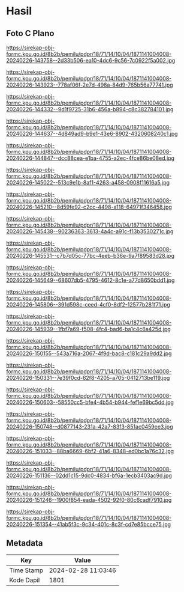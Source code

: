 # Hasil

## Foto C Plano

https://sirekap-obj-formc.kpu.go.id/8b2b/pemilu/pdpr/18/71/14/10/04/1871141004008-20240226-143758--2d33b506-ea10-4dc6-9c56-7c0922f5a002.jpg

https://sirekap-obj-formc.kpu.go.id/8b2b/pemilu/pdpr/18/71/14/10/04/1871141004008-20240226-143923--778af06f-2e7d-498a-84d9-765b56a77741.jpg

https://sirekap-obj-formc.kpu.go.id/8b2b/pemilu/pdpr/18/71/14/10/04/1871141004008-20240226-144332--9d1f9725-31b6-456a-b894-c8c382784101.jpg

https://sirekap-obj-formc.kpu.go.id/8b2b/pemilu/pdpr/18/71/14/10/04/1871141004008-20240226-144637--4d849ad9-b9e1-43e6-8902-4320608240c1.jpg

https://sirekap-obj-formc.kpu.go.id/8b2b/pemilu/pdpr/18/71/14/10/04/1871141004008-20240226-144847--dcc88cea-e1ba-4755-a2ec-4fce86be08ed.jpg

https://sirekap-obj-formc.kpu.go.id/8b2b/pemilu/pdpr/18/71/14/10/04/1871141004008-20240226-145022--513c9e1b-8af1-4263-a458-0908f11616a5.jpg

https://sirekap-obj-formc.kpu.go.id/8b2b/pemilu/pdpr/18/71/14/10/04/1871141004008-20240226-145210--8d59fe92-c2cc-4498-a118-64971f346458.jpg

https://sirekap-obj-formc.kpu.go.id/8b2b/pemilu/pdpr/18/71/14/10/04/1871141004008-20240226-145438--90236363-3613-4a4c-a91c-f13b3530271c.jpg

https://sirekap-obj-formc.kpu.go.id/8b2b/pemilu/pdpr/18/71/14/10/04/1871141004008-20240226-145531--c7b7d05c-77bc-4eeb-b36e-9a7f89583d28.jpg

https://sirekap-obj-formc.kpu.go.id/8b2b/pemilu/pdpr/18/71/14/10/04/1871141004008-20240226-145649--68607db5-4795-4612-8c1e-a77d8650bdd1.jpg

https://sirekap-obj-formc.kpu.go.id/8b2b/pemilu/pdpr/18/71/14/10/04/1871141004008-20240226-145806--391d598c-ceed-4cf0-8df2-12577b281f71.jpg

https://sirekap-obj-formc.kpu.go.id/8b2b/pemilu/pdpr/18/71/14/10/04/1871141004008-20240226-145939--1fbf7a69-f508-4fc4-bad6-ba1c4c6a425d.jpg

https://sirekap-obj-formc.kpu.go.id/8b2b/pemilu/pdpr/18/71/14/10/04/1871141004008-20240226-150155--543a716a-2067-4f9d-bac8-c181c29a9dd2.jpg

https://sirekap-obj-formc.kpu.go.id/8b2b/pemilu/pdpr/18/71/14/10/04/1871141004008-20240226-150331--7e39f0cd-62f8-4205-a705-0412713be119.jpg

https://sirekap-obj-formc.kpu.go.id/8b2b/pemilu/pdpr/18/71/14/10/04/1871141004008-20240226-150603--58550cc5-bfe4-4b54-b944-fef1e69bc5dd.jpg

https://sirekap-obj-formc.kpu.go.id/8b2b/pemilu/pdpr/18/71/14/10/04/1871141004008-20240226-150748--d0877143-231a-42a7-83f3-851ac0459ee3.jpg

https://sirekap-obj-formc.kpu.go.id/8b2b/pemilu/pdpr/18/71/14/10/04/1871141004008-20240226-151033--88ba6669-6bf2-41a6-8348-ed0bc1a76c32.jpg

https://sirekap-obj-formc.kpu.go.id/8b2b/pemilu/pdpr/18/71/14/10/04/1871141004008-20240226-151136--02dd1c15-9dc0-4834-bf6a-1ecb3403ac9d.jpg

https://sirekap-obj-formc.kpu.go.id/8b2b/pemilu/pdpr/18/71/14/10/04/1871141004008-20240226-151246--1900f854-eada-4502-92f0-80c6cadf7910.jpg

https://sirekap-obj-formc.kpu.go.id/8b2b/pemilu/pdpr/18/71/14/10/04/1871141004008-20240226-151354--41ab5f3c-9c34-401c-8c3f-cd7e85bcce75.jpg


## Metadata

| Key        | Value               |
| ---------- | ------------------- |
| Time Stamp | 2024-02-28 11:03:46 |
| Kode Dapil | 1801                |



